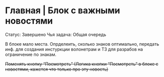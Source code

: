 # Главная | Блок с важными новостями

Статус: Завершено
Чья задача: Общая очередь

В блоке мало места. Опрделеить, сколько знаков оптимально, передать инф. для создания инстуркции волонетрам и ТЗ для разрабов на ограничение по знакам. 

~~Поменять кнопку “Посмотреть” (Логика кнопки “Посмотреть” в блоке с новостями, кажется что только про эту новость)~~